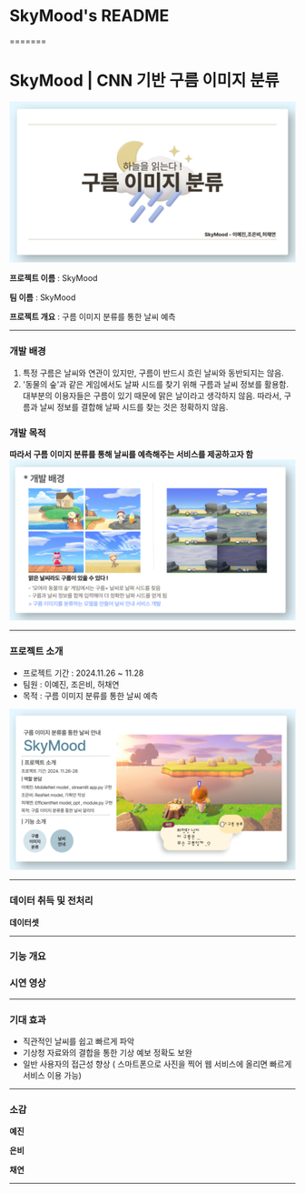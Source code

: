
# SkyMood's README
=======
# SkyMood | CNN 기반 구름 이미지 분류

![대문 이미지](README_img/front_img.png)

**프로젝트 이름** : SkyMood

**팀 이름** : SkyMood

**프로젝트 개요** : 구름 이미지 분류를 통한 날씨 예측

--------

### **개발 배경**
1. 특정 구름은 날씨와 연관이 있지만, 구름이 반드시 흐린 날씨와 동반되지는 않음.
2. '동물의 숲'과 같은 게임에서도 날짜 시드를 찾기 위해 구름과 날씨 정보를 활용함.
대부분의 이용자들은 구름이 있기 때문에 맑은 날이라고 생각하지 않음. 따라서, 구름과 날씨 정보를 결합해 날짜 시드를 찾는 것은 정확하지 않음.

### **개발 목적**

**따라서 구름 이미지 분류를 통해 날씨를 예측해주는 서비스를 제공하고자 함**
![개발 배경 이미지](README_img/back_img.png)


-------

### **프로젝트 소개**
- 프로젝트 기간 : 2024.11.26 ~ 11.28
- 팀원 : 이예진, 조은비, 허채연
- 목적 : 구름 이미지 분류를 통한 날씨 예측

![프로젝트 소개](README_img/project.png)

--------
### **데이터 취득 및 전처리**

**데이터셋** 


-----
### **기능 개요**


### **시연 영상**




-----

### **기대 효과**

- 직관적인 날씨를 쉽고 빠르게 파악
- 기상청 자료와의 결합을 통한 기상 예보 정확도 보완
- 일반 사용자의 접근성 향상 ( 스마트폰으로 사진을 찍어 웹 서비스에 올리면 빠르게 서비스 이용 가능)

  
----
### **소감**

**예진**



**은비**




**채연**




---------

